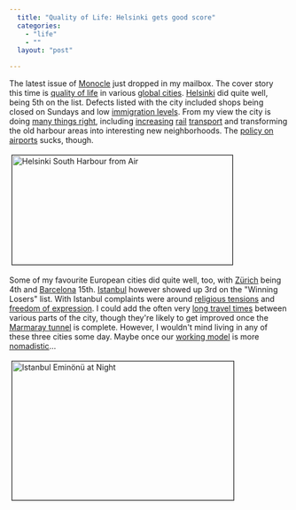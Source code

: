 ```yaml
---
  title: "Quality of Life: Helsinki gets good score"
  categories: 
    - "life"
    - ""
  layout: "post"

---
```

<p>
The latest issue of <a href="http://monocle.com/">Monocle</a> just dropped in my mailbox. The cover story this time is <a href="http://www.monocle.com/sections/affairs/Web-Articles/QoL-Trailer/">quality of life</a> in various <a href="http://en.wikipedia.org/wiki/Global_city">global cities</a>. <a href="http://en.wikipedia.org/wiki/Helsinki">Helsinki</a> did quite well, being 5th on the list. Defects listed with the city included shops being closed on Sundays and low <a href="http://www.hs.fi/english/article/Immigration+maintains+urban+population+growth+in+Finland/1135227401313">immigration levels</a>. From my view the city is doing <a href="http://www.hs.fi/english/article/International+idea+competition+to+for+future+structure+of+Helsinki+region+/1135223789090">many things right</a>, including <a href="http://www.railway-technology.com/projects/helsinki-metro/">increasing</a> <a href="http://www.kotimaki.com/rautatie/tomorrow/marja.shtml">rail</a> <a href="http://www.hel.fi/wps/portal/HKL_en/Artikkeli?WCM_GLOBAL_CONTEXT=/en/Helsinki+City+Transport/Current+and+News/Renewals+in+Line+Network+for+Southern+Helsinki+Mid-August">transport</a> and transforming the old harbour areas into interesting new neighborhoods. The <a href="http://bergie.iki.fi/blog/historical_helsinki-malmi_airport_threatened.html">policy on airports</a> sucks, though.
</p><p>
<a href="/files/helsinki_south_harbour_from_air.JPG"><img src="http://bergie.iki.fi/midcom-serveattachmentguid-badede603bda11ddab4b57ea59f6888f888f/helsinki_south_harbour_from_air-tm.jpg" height="197" width="398" border="1" hspace="4" vspace="4" alt="Helsinki South Harbour from Air" title="Helsinki South Harbour from Air" /></a>
</p><p>
Some of my favourite European cities did quite well, too, with <a href="http://en.wikipedia.org/wiki/Z%C3%BCrich">Zürich</a> being 4th and <a href="http://en.wikipedia.org/wiki/Barcelona">Barcelona</a> 15th. <a href="http://en.wikipedia.org/wiki/Istanbul">Istanbul</a> however showed up 3rd on the "Winning Losers" list. With Istanbul complaints were around <a href="http://www.iht.com/articles/2008/06/03/europe/letter.php">religious tensions</a> and <a href="http://www.rsf.org/article.php3?id_article=26852">freedom of expression</a>. I could add the often very <a href="http://www.turkishdailynews.com.tr/article.php?enewsid=60671">long travel times</a> between various parts of the city, though they're likely to get improved once the <a href="http://en.wikipedia.org/wiki/Marmaray">Marmaray tunnel</a> is complete. However, I wouldn't mind living in any of these three cities some day. Maybe once our <a href="http://bergie.iki.fi/blog/scrum_in_management_of_a_small_software_consultancy.html">working model</a> is more <a href="http://matthewbass.com/2008/06/13/nomadic-programming/">nomadistic</a>...
</p><p>
<a href="/files/istanbul_eminonu_at_night.JPG"><img src="http://bergie.iki.fi/midcom-serveattachmentguid-aec984d63bda11dd890b1714f22198e498e4/istanbul_eminonu_at_night-tm.jpg" height="250" width="400" border="1" hspace="4" vspace="4" alt="Istanbul Eminönü at Night" title="Istanbul Eminönü at Night" /></a>
</p>